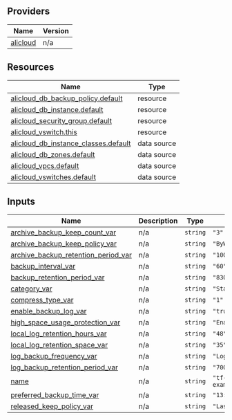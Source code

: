 <!-- BEGIN_TF_DOCS -->
## Providers

| Name | Version |
|------|---------|
| <a name="provider_alicloud"></a> [alicloud](#provider\_alicloud) | n/a |

## Resources

| Name | Type |
|------|------|
| [alicloud_db_backup_policy.default](https://registry.terraform.io/providers/hashicorp/alicloud/latest/docs/resources/db_backup_policy) | resource |
| [alicloud_db_instance.default](https://registry.terraform.io/providers/hashicorp/alicloud/latest/docs/resources/db_instance) | resource |
| [alicloud_security_group.default](https://registry.terraform.io/providers/hashicorp/alicloud/latest/docs/resources/security_group) | resource |
| [alicloud_vswitch.this](https://registry.terraform.io/providers/hashicorp/alicloud/latest/docs/resources/vswitch) | resource |
| [alicloud_db_instance_classes.default](https://registry.terraform.io/providers/hashicorp/alicloud/latest/docs/data-sources/db_instance_classes) | data source |
| [alicloud_db_zones.default](https://registry.terraform.io/providers/hashicorp/alicloud/latest/docs/data-sources/db_zones) | data source |
| [alicloud_vpcs.default](https://registry.terraform.io/providers/hashicorp/alicloud/latest/docs/data-sources/vpcs) | data source |
| [alicloud_vswitches.default](https://registry.terraform.io/providers/hashicorp/alicloud/latest/docs/data-sources/vswitches) | data source |

## Inputs

| Name | Description | Type | Default | Required |
|------|-------------|------|---------|:--------:|
| <a name="input_archive_backup_keep_count_var"></a> [archive\_backup\_keep\_count\_var](#input\_archive\_backup\_keep\_count\_var) | n/a | `string` | `"3"` | no |
| <a name="input_archive_backup_keep_policy_var"></a> [archive\_backup\_keep\_policy\_var](#input\_archive\_backup\_keep\_policy\_var) | n/a | `string` | `"ByWeek"` | no |
| <a name="input_archive_backup_retention_period_var"></a> [archive\_backup\_retention\_period\_var](#input\_archive\_backup\_retention\_period\_var) | n/a | `string` | `"100"` | no |
| <a name="input_backup_interval_var"></a> [backup\_interval\_var](#input\_backup\_interval\_var) | n/a | `string` | `"60"` | no |
| <a name="input_backup_retention_period_var"></a> [backup\_retention\_period\_var](#input\_backup\_retention\_period\_var) | n/a | `string` | `"830"` | no |
| <a name="input_category_var"></a> [category\_var](#input\_category\_var) | n/a | `string` | `"Standard"` | no |
| <a name="input_compress_type_var"></a> [compress\_type\_var](#input\_compress\_type\_var) | n/a | `string` | `"1"` | no |
| <a name="input_enable_backup_log_var"></a> [enable\_backup\_log\_var](#input\_enable\_backup\_log\_var) | n/a | `string` | `"true"` | no |
| <a name="input_high_space_usage_protection_var"></a> [high\_space\_usage\_protection\_var](#input\_high\_space\_usage\_protection\_var) | n/a | `string` | `"Enable"` | no |
| <a name="input_local_log_retention_hours_var"></a> [local\_log\_retention\_hours\_var](#input\_local\_log\_retention\_hours\_var) | n/a | `string` | `"48"` | no |
| <a name="input_local_log_retention_space_var"></a> [local\_log\_retention\_space\_var](#input\_local\_log\_retention\_space\_var) | n/a | `string` | `"35"` | no |
| <a name="input_log_backup_frequency_var"></a> [log\_backup\_frequency\_var](#input\_log\_backup\_frequency\_var) | n/a | `string` | `"LogInterval"` | no |
| <a name="input_log_backup_retention_period_var"></a> [log\_backup\_retention\_period\_var](#input\_log\_backup\_retention\_period\_var) | n/a | `string` | `"700"` | no |
| <a name="input_name"></a> [name](#input\_name) | n/a | `string` | `"tf-exampleDBbackuppolicy"` | no |
| <a name="input_preferred_backup_time_var"></a> [preferred\_backup\_time\_var](#input\_preferred\_backup\_time\_var) | n/a | `string` | `"13:00Z-14:00Z"` | no |
| <a name="input_released_keep_policy_var"></a> [released\_keep\_policy\_var](#input\_released\_keep\_policy\_var) | n/a | `string` | `"Lastest"` | no |
<!-- END_TF_DOCS -->    